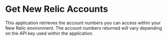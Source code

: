 # Get New Relic Accounts
This application retrieves the account numbers you can access within your New Relic environment. The account numbers returned will vary depending on the API key used within the application.
